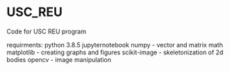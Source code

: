 # USC_REU
Code for USC REU program



requirments:
python 3.8.5 
jupyternotebook
numpy - vector and matrix math
matplotlib - creating graphs and figures
scikit-image - skeletonization of 2d bodies 
opencv - image manipulation
